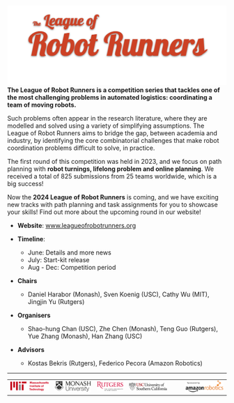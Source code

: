<!-- ## Introduction ![r8](./landing_page_resource/robots/r8_s.jpg)
 -->


![r8](./landing_page_resource/logos/title.png)
**The League of Robot Runners is a competition series that tackles one of the most challenging problems in automated logistics: coordinating a team of moving robots.**


Such problems often appear in the research literature, where they are modelled and solved using a variety of simplifying assumptions. The League of Robot Runners aims to bridge the gap, between academia and industry, by identifying the core combinatorial challenges that make robot coordination problems difficult to solve, in practice.

The first round of this competition was held in 2023, and we focus on path planning with **robot turnings, lifelong problem and online planning**. We received a total of 825 submissions from 25 teams worldwide, which is a big success! 

Now the **2024 League of Robot Runners** is coming, and we have exciting new tracks with path planning and task assignments for you to showcase your skills! Find out more about the upcoming round in our website!



- **Website**: [www.leagueofrobotrunners.org ](www.leagueofrobotrunners.org ) 
- **Timeline**: 
    - June: Details and more news
    - July:  Start-kit release
    -  Aug - Dec: Competition period

- **Chairs**
    - Daniel Harabor (Monash), Sven Koenig (USC),  Cathy Wu (MIT), Jingjin Yu (Rutgers)
- **Organisers**
    - Shao-hung Chan (USC), Zhe Chen (Monash), Teng Guo (Rutgers),  Yue Zhang (Monash), Han Zhang (USC)
- **Advisors**
    - Kostas Bekris (Rutgers), Federico Pecora (Amazon Robotics)






---

|     |     |     |     |     |     |     |
|:---:|:---:|:---:|:---:|:---:|:---:|:---:|
|![](./landing_page_resource/logos/mit_logo.png) | ![](./landing_page_resource/logos/monash_logo.png) | ![](./landing_page_resource/logos/rutgers_logo.png) | ![](./landing_page_resource/logos/usc_logo.png) |  |   | ![](./landing_page_resource/logos/amazon_robotics_logo.png)|
